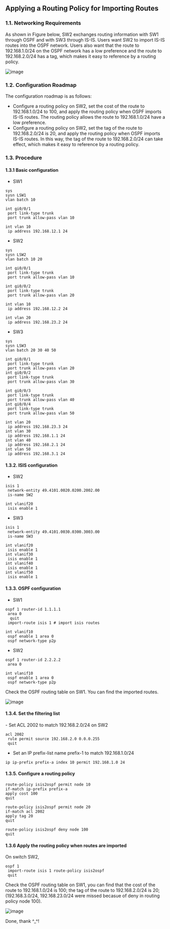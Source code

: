 <h2>Applying a Routing Policy for Importing Routes</h2>


<h3>1.1. Networking Requirements</h3>
As shown in Figure below, SW2 exchanges routing information with SW1 through OSPF and with SW3 through IS-IS. Users want SW2 to import IS-IS routes into the OSPF network. Users also want that the route to 192.168.1.0/24 on the OSPF network has a low preference and the route to 192.168.2.0/24 has a tag, which makes it easy to reference by a routing policy.

![image](https://user-images.githubusercontent.com/63696723/106989756-65326b80-67a5-11eb-83c8-b74af410b0ff.png)

<h3>1.2. Configuration Roadmap</h3>

The configuration roadmap is as follows:

- Configure a routing policy on SW2, set the cost of the route to 192.168.1.0/24 to 100, and apply the routing policy when OSPF imports IS-IS routes. The routing policy allows the route to 192.168.1.0/24 have a low preference.
- Configure a routing policy on SW2, set the tag of the route to 192.168.2.0/24 is 20, and apply the routing policy when OSPF imports IS-IS routes. In this way, the tag of the route to 192.168.2.0/24 can take effect, which makes it easy to reference by a routing policy.

<h3>1.3. Procedure</h3>

<h4>1.3.1 Basic configuration</h4>

- SW1

```
sys
sysn LSW1
vlan batch 10

int gi0/0/1
 port link-type trunk
 port trunk allow-pass vlan 10

int vlan 10
 ip address 192.168.12.1 24

```

- SW2

```
sys
sysn LSW2
vlan batch 10 20

int gi0/0/1
 port link-type trunk
 port trunk allow-pass vlan 10

int gi0/0/2
 port link-type trunk 
 port trunk allow-pass vlan 20

int vlan 10
 ip address 192.168.12.2 24

int vlan 20
 ip address 192.168.23.2 24
```

- SW3

```
sys
sysn LSW3
vlan batch 20 30 40 50

int gi0/0/1
 port link-type trunk
 port trunk allow-pass vlan 20
int gi0/0/2
 port link-type trunk
 port trunk allow-pass vlan 30

int gi0/0/3
 port link-type trunk
 port trunk allow-pass vlan 40
int gi0/0/4
 port link-type trunk
 port trunk allow-pass vlan 50

int vlan 20
 ip address 192.168.23.3 24
int vlan 30
 ip address 192.168.1.1 24
int vlan 40
 ip address 192.168.2.1 24
int vlan 50
 ip address 192.168.3.1 24
```

<h4>1.3.2. ISIS configuration</h4>

- SW2

```
isis 1
 network-entity 49.4101.0020.0200.2002.00
 is-name SW2

int vlanif20
 isis enable 1
```

- SW3

```
isis 1
 network-entity 49.4101.0030.0300.3003.00
 is-name SW3

int vlanif20
 isis enable 1
int vlanif30
 isis enable 1
int vlanif40
 isis enable 1
int vlanif50
 isis enable 1
```

<h4>1.3.3. OSPF configuration</h4>

- SW1

```
ospf 1 router-id 1.1.1.1
 area 0
  quit
 import-route isis 1 # import isis routes
 
int vlanif10
 ospf enable 1 area 0
 ospf network-type p2p
```

- SW2

```
ospf 1 router-id 2.2.2.2
 area 0
 
int vlanif10
 ospf enable 1 area 0
 ospf network-type p2p
```

Check the OSPF routing table on SW1. You can find the imported routes.

![image](https://user-images.githubusercontent.com/63696723/106989619-1ab0ef00-67a5-11eb-8684-9f18d2cca217.png)

<h4>1.3.4. Set the filtering list</h4>
- Set ACL 2002 to match 192.168.2.0/24 on SW2

```
acl 2002
 rule permit source 192.168.2.0 0.0.0.255
 quit
```

- Set an IP prefix-list name prefix-1 to match 192.168.1.0/24

```
ip ip-prefix prefix-a index 10 permit 192.168.1.0 24
```

<h4>1.3.5. Configure a routing policy</h4>

 ```
route-policy isis2ospf permit node 10
 if-match ip-prefix prefix-a
 apply cost 100
 quit
 
route-policy isis2ospf permit node 20
 if-match acl 2002
 apply tag 20
 quit
 
route-policy isis2ospf deny node 100
 quit
```

<h4>1.3.6 Apply the routing policy when routes are imported</h4>

On switch SW2,

```
ospf 1
 import-route isis 1 route-policy isis2ospf
 quit
```

Check the OSPF routing table on SW1, you can find that the cost of the route to 192.168.1.0/24 is 100; the tag of the route to 192.168.2.0/24 is 20; (192.168.3.0/24, 192.168.23.0/24 were missed becasue of deny in routing policy node 100).
 
 ![image](https://user-images.githubusercontent.com/63696723/106991977-00c5db00-67aa-11eb-9b91-e0dcca0dac11.png)
 
 Done, thank ^_^!
 
